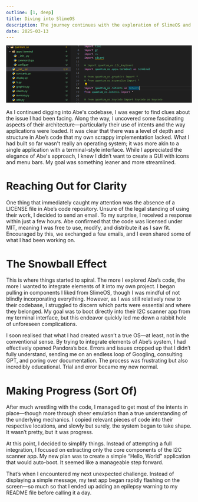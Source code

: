 ```yaml
---
outline: [1, deep]
title: Diving into SlimeOS
description: The journey continues with the exploration of SlimeOS and the challenges of integrating it into my project.
date: 2025-03-13
---
```


<BlogTitle />

![13](13.png)

As I continued digging into Abe's codebase, I was eager to find clues about the issue I had been facing. Along the way, I uncovered some fascinating aspects of their architecture—particularly their use of intents and the way applications were loaded. It was clear that there was a level of depth and structure in Abe’s code that my own scrappy implementation lacked. What I had built so far wasn't really an operating system; it was more akin to a single application with a terminal-style interface. While I appreciated the elegance of Abe's approach, I knew I didn’t want to create a GUI with icons and menu bars. My goal was something leaner and more streamlined.

# Reaching Out for Clarity

One thing that immediately caught my attention was the absence of a LICENSE file in Abe’s code repository. Unsure of the legal standing of using their work, I decided to send an email. To my surprise, I received a response within just a few hours. Abe confirmed that the code was licensed under MIT, meaning I was free to use, modify, and distribute it as I saw fit. Encouraged by this, we exchanged a few emails, and I even shared some of what I had been working on.

# The Snowball Effect

This is where things started to spiral. The more I explored Abe’s code, the more I wanted to integrate elements of it into my own project. I began pulling in components I liked from SlimeOS, though I was mindful of not blindly incorporating everything. However, as I was still relatively new to their codebase, I struggled to discern which parts were essential and where they belonged. My goal was to boot directly into their I2C scanner app from my terminal interface, but this endeavor quickly led me down a rabbit hole of unforeseen complications.

I soon realised that what I had created wasn’t a true OS—at least, not in the conventional sense. By trying to integrate elements of Abe’s system, I had effectively opened Pandora’s box. Errors and issues cropped up that I didn’t fully understand, sending me on an endless loop of Googling, consulting GPT, and poring over documentation. The process was frustrating but also incredibly educational. Trial and error became my new normal.

# Making Progress (Sort Of)

After much wrestling with the code, I managed to get most of the intents in place—though more through sheer emulation than a true understanding of the underlying mechanics. I copied relevant pieces of code into their respective locations, and slowly but surely, the system began to take shape. It wasn’t pretty, but it was progress.

At this point, I decided to simplify things. Instead of attempting a full integration, I focused on extracting only the core components of the I2C scanner app. My new plan was to create a simple “Hello, World” application that would auto-boot. It seemed like a manageable step forward.

That’s when I encountered my next unexpected challenge. Instead of displaying a simple message, my test app began rapidly flashing on the screen—so much so that I ended up adding an epilepsy warning to my README file before calling it a day.
